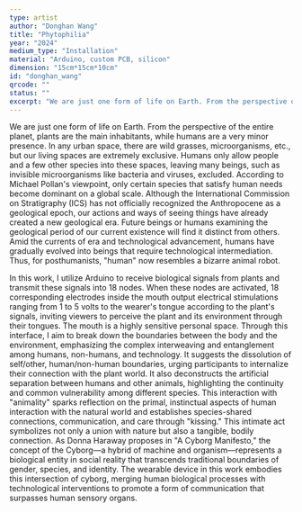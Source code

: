 ```yaml
---
type: artist
author: "Donghan Wang"
title: "Phytophilia"
year: "2024"
medium_type: "Installation"
material: "Arduino, custom PCB, silicon"
dimension: "15cm*15cm*10cm"
id: "donghan_wang"
qrcode: ""
status: ""
excerpt: "We are just one form of life on Earth. From the perspective of the entire planet, plants are the main inhabitants, while humans are a very minor presence. In any urban space, there are wild grasses, microorganisms, etc., but our living spaces are extremely exclusive..."
---
```

We are just one form of life on Earth. From the perspective of the entire planet, plants are the main inhabitants, while humans are a very minor presence. In any urban space, there are wild grasses, microorganisms, etc., but our living spaces are extremely exclusive. Humans only allow people and a few other species into these spaces, leaving many beings, such as invisible microorganisms like bacteria and viruses, excluded. According to Michael Pollan's viewpoint, only certain species that satisfy human needs become dominant on a global scale. Although the International Commission on Stratigraphy (ICS) has not officially recognized the Anthropocene as a geological epoch, our actions and ways of seeing things have already created a new geological era. Future beings or humans examining the geological period of our current existence will find it distinct from others. Amid the currents of era and technological advancement, humans have gradually evolved into beings that require technological intermediation. Thus, for posthumanists, "human" now resembles a bizarre animal robot.

In this work, I utilize Arduino to receive biological signals from plants and transmit these signals into 18 nodes. When these nodes are activated, 18 corresponding electrodes inside the mouth output electrical stimulations ranging from 1 to 5 volts to the wearer's tongue according to the plant's signals, inviting viewers to perceive the plant and its environment through their tongues. The mouth is a highly sensitive personal space. Through this interface, I aim to break down the boundaries between the body and the environment, emphasizing the complex interweaving and entanglement among humans, non-humans, and technology. It suggests the dissolution of self/other, human/non-human boundaries, urging participants to internalize their connection with the plant world. It also deconstructs the artificial separation between humans and other animals, highlighting the continuity and common vulnerability among different species. This interaction with "animality" sparks reflection on the primal, instinctual aspects of human interaction with the natural world and establishes species-shared connections, communication, and care through "kissing." This intimate act symbolizes not only a union with nature but also a tangible, bodily connection. As Donna Haraway proposes in "A Cyborg Manifesto," the concept of the Cyborg—a hybrid of machine and organism—represents a biological entity in social reality that transcends traditional boundaries of gender, species, and identity. The wearable device in this work embodies this intersection of cyborg, merging human biological processes with technological interventions to promote a form of communication that surpasses human sensory organs.
